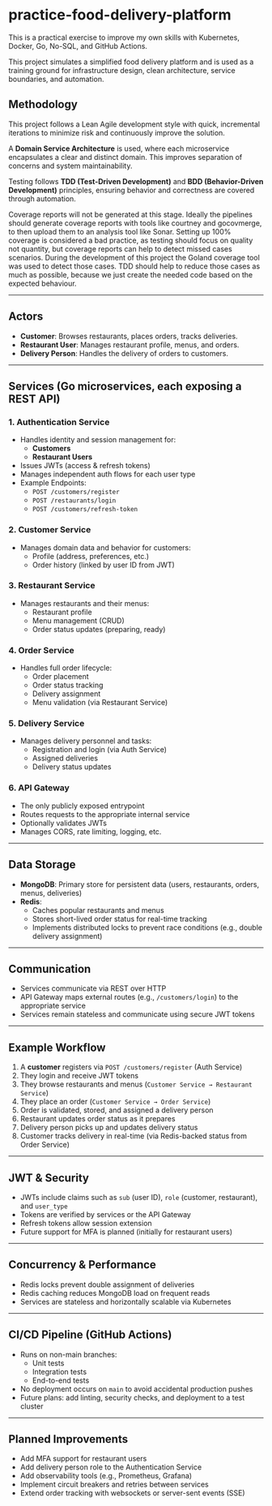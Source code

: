 # practice-food-delivery-platform

This is a practical exercise to improve my own skills with Kubernetes, Docker, Go, No-SQL, and GitHub Actions.

This project simulates a simplified food delivery platform and is used as a training ground for infrastructure design, clean architecture, service boundaries, and automation.

## Methodology

This project follows a Lean Agile development style with quick, incremental iterations to minimize risk and continuously improve the solution.

A **Domain Service Architecture** is used, where each microservice encapsulates a clear and distinct domain. This improves separation of concerns and system maintainability.

Testing follows **TDD (Test-Driven Development)** and **BDD (Behavior-Driven Development)** principles, ensuring behavior and correctness are covered through automation.

Coverage reports will not be generated at this stage. Ideally the pipelines should generate coverage reports with tools like courtney and gocovmerge, to then upload them to an analysis tool like Sonar. Setting up 100% coverage is considered a bad practice, as testing should focus on quality not quantity, but coverage reports can help to detect missed cases scenarios. During the development of this project the Goland coverage tool was used to detect those cases. TDD should help to reduce those cases as much as possible, because we just create the needed code based on the expected behaviour.

---

## Actors

- **Customer**: Browses restaurants, places orders, tracks deliveries.
- **Restaurant User**: Manages restaurant profile, menus, and orders.
- **Delivery Person**: Handles the delivery of orders to customers.

---

## Services (Go microservices, each exposing a REST API)

### 1. Authentication Service
- Handles identity and session management for:
    - **Customers**
    - **Restaurant Users**
- Issues JWTs (access & refresh tokens)
- Manages independent auth flows for each user type
- Example Endpoints:
    - `POST /customers/register`
    - `POST /restaurants/login`
    - `POST /customers/refresh-token`

### 2. Customer Service
- Manages domain data and behavior for customers:
    - Profile (address, preferences, etc.)
    - Order history (linked by user ID from JWT)

### 3. Restaurant Service
- Manages restaurants and their menus:
    - Restaurant profile
    - Menu management (CRUD)
    - Order status updates (preparing, ready)

### 4. Order Service
- Handles full order lifecycle:
    - Order placement
    - Order status tracking
    - Delivery assignment
    - Menu validation (via Restaurant Service)

### 5. Delivery Service
- Manages delivery personnel and tasks:
    - Registration and login (via Auth Service)
    - Assigned deliveries
    - Delivery status updates

### 6. API Gateway
- The only publicly exposed entrypoint
- Routes requests to the appropriate internal service
- Optionally validates JWTs
- Manages CORS, rate limiting, logging, etc.

---

## Data Storage

- **MongoDB**: Primary store for persistent data (users, restaurants, orders, menus, deliveries)
- **Redis**:
    - Caches popular restaurants and menus
    - Stores short-lived order status for real-time tracking
    - Implements distributed locks to prevent race conditions (e.g., double delivery assignment)

---

## Communication

- Services communicate via REST over HTTP
- API Gateway maps external routes (e.g., `/customers/login`) to the appropriate service
- Services remain stateless and communicate using secure JWT tokens

---

## Example Workflow

1. A **customer** registers via `POST /customers/register` (Auth Service)
2. They login and receive JWT tokens
3. They browse restaurants and menus (`Customer Service → Restaurant Service`)
4. They place an order (`Customer Service → Order Service`)
5. Order is validated, stored, and assigned a delivery person
6. Restaurant updates order status as it prepares
7. Delivery person picks up and updates delivery status
8. Customer tracks delivery in real-time (via Redis-backed status from Order Service)

---

## JWT & Security

- JWTs include claims such as `sub` (user ID), `role` (customer, restaurant), and `user_type`
- Tokens are verified by services or the API Gateway
- Refresh tokens allow session extension
- Future support for MFA is planned (initially for restaurant users)

---

## Concurrency & Performance

- Redis locks prevent double assignment of deliveries
- Redis caching reduces MongoDB load on frequent reads
- Services are stateless and horizontally scalable via Kubernetes

---

## CI/CD Pipeline (GitHub Actions)

- Runs on non-main branches:
    - Unit tests
    - Integration tests
    - End-to-end tests
- No deployment occurs on `main` to avoid accidental production pushes
- Future plans: add linting, security checks, and deployment to a test cluster

---

## Planned Improvements

- Add MFA support for restaurant users
- Add delivery person role to the Authentication Service
- Add observability tools (e.g., Prometheus, Grafana)
- Implement circuit breakers and retries between services
- Extend order tracking with websockets or server-sent events (SSE)


